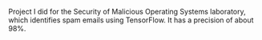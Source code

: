 Project I did for the Security of Malicious Operating Systems laboratory, which identifies spam emails using TensorFlow. It has a precision of about 98%.
